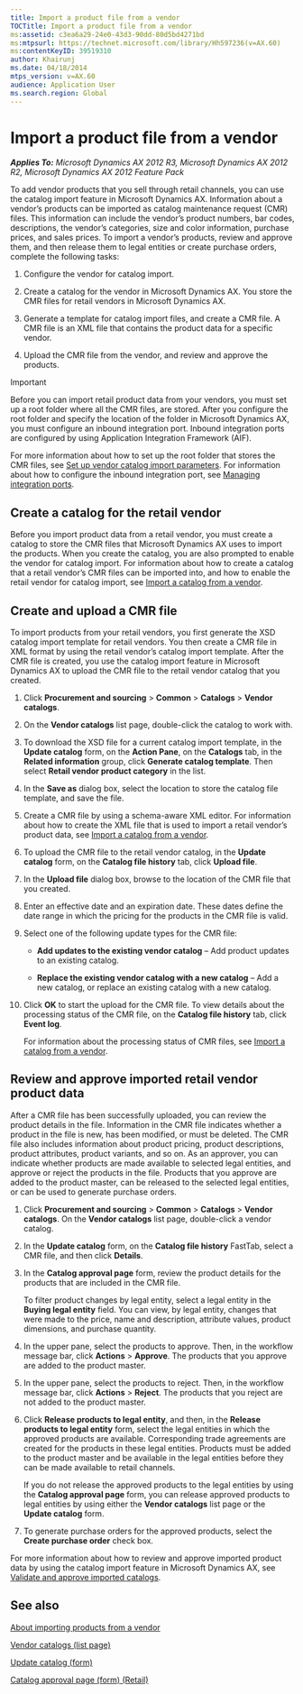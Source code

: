 ```yaml
---
title: Import a product file from a vendor
TOCTitle: Import a product file from a vendor
ms:assetid: c3ea6a29-24e0-43d3-90dd-80d5bd4271bd
ms:mtpsurl: https://technet.microsoft.com/library/Hh597236(v=AX.60)
ms:contentKeyID: 39519310
author: Khairunj
ms.date: 04/18/2014
mtps_version: v=AX.60
audience: Application User
ms.search.region: Global
---
```


# Import a product file from a vendor 


_**Applies To:** Microsoft Dynamics AX 2012 R3, Microsoft Dynamics AX 2012 R2, Microsoft Dynamics AX 2012 Feature Pack_

To add vendor products that you sell through retail channels, you can use the catalog import feature in Microsoft Dynamics AX. Information about a vendor’s products can be imported as catalog maintenance request (CMR) files. This information can include the vendor’s product numbers, bar codes, descriptions, the vendor’s categories, size and color information, purchase prices, and sales prices. To import a vendor’s products, review and approve them, and then release them to legal entities or create purchase orders, complete the following tasks:

1.  Configure the vendor for catalog import.

2.  Create a catalog for the vendor in Microsoft Dynamics AX. You store the CMR files for retail vendors in Microsoft Dynamics AX.

3.  Generate a template for catalog import files, and create a CMR file. A CMR file is an XML file that contains the product data for a specific vendor.

4.  Upload the CMR file from the vendor, and review and approve the products.


> [!IMPORTANT]
> <P>Before you can import retail product data from your vendors, you must set up a root folder where all the CMR files, are stored. After you configure the root folder and specify the location of the folder in Microsoft Dynamics AX, you must configure an inbound integration port. Inbound integration ports are configured by using Application Integration Framework (AIF).</P>
> <P>For more information about how to set up the root folder that stores the CMR files, see <A href="set-up-vendor-catalog-import-parameters.md">Set up vendor catalog import parameters</A>. For information about how to configure the inbound integration port, see <A href="managing-integration-ports.md">Managing integration ports</A>.</P>



## Create a catalog for the retail vendor

Before you import product data from a retail vendor, you must create a catalog to store the CMR files that Microsoft Dynamics AX uses to import the products. When you create the catalog, you are also prompted to enable the vendor for catalog import. For information about how to create a catalog that a retail vendor’s CMR files can be imported into, and how to enable the retail vendor for catalog import, see [Import a catalog from a vendor](import-a-catalog-from-a-vendor.md).

## Create and upload a CMR file

To import products from your retail vendors, you first generate the XSD catalog import template for retail vendors. You then create a CMR file in XML format by using the retail vendor’s catalog import template. After the CMR file is created, you use the catalog import feature in Microsoft Dynamics AX to upload the CMR file to the retail vendor catalog that you created.

1.  Click **Procurement and sourcing** \> **Common** \> **Catalogs** \> **Vendor catalogs**.

2.  On the **Vendor catalogs** list page, double-click the catalog to work with.

3.  To download the XSD file for a current catalog import template, in the **Update catalog** form, on the **Action Pane**, on the **Catalogs** tab, in the **Related information** group, click **Generate catalog template**. Then select **Retail vendor product category** in the list.

4.  In the **Save as** dialog box, select the location to store the catalog file template, and save the file.

5.  Create a CMR file by using a schema-aware XML editor. For information about how to create the XML file that is used to import a retail vendor’s product data, see [Import a catalog from a vendor](import-a-catalog-from-a-vendor.md).

6.  To upload the CMR file to the retail vendor catalog, in the **Update catalog** form, on the **Catalog file history** tab, click **Upload file**.

7.  In the **Upload file** dialog box, browse to the location of the CMR file that you created.

8.  Enter an effective date and an expiration date. These dates define the date range in which the pricing for the products in the CMR file is valid.

9.  Select one of the following update types for the CMR file:
    
      - **Add updates to the existing vendor catalog** – Add product updates to an existing catalog.
    
      - **Replace the existing vendor catalog with a new catalog** – Add a new catalog, or replace an existing catalog with a new catalog.

10. Click **OK** to start the upload for the CMR file. To view details about the processing status of the CMR file, on the **Catalog file history** tab, click **Event log**.
    
    For information about the processing status of CMR files, see [Import a catalog from a vendor](import-a-catalog-from-a-vendor.md).

## Review and approve imported retail vendor product data

After a CMR file has been successfully uploaded, you can review the product details in the file. Information in the CMR file indicates whether a product in the file is new, has been modified, or must be deleted. The CMR file also includes information about product pricing, product descriptions, product attributes, product variants, and so on. As an approver, you can indicate whether products are made available to selected legal entities, and approve or reject the products in the file. Products that you approve are added to the product master, can be released to the selected legal entities, or can be used to generate purchase orders.

1.  Click **Procurement and sourcing** \> **Common** \> **Catalogs** \> **Vendor catalogs**. On the **Vendor catalogs** list page, double-click a vendor catalog.

2.  In the **Update catalog** form, on the **Catalog file history** FastTab, select a CMR file, and then click **Details**.

3.  In the **Catalog approval page** form, review the product details for the products that are included in the CMR file.
    
    To filter product changes by legal entity, select a legal entity in the **Buying legal entity** field. You can view, by legal entity, changes that were made to the price, name and description, attribute values, product dimensions, and purchase quantity.

4.  In the upper pane, select the products to approve. Then, in the workflow message bar, click **Actions** \> **Approve**. The products that you approve are added to the product master.

5.  In the upper pane, select the products to reject. Then, in the workflow message bar, click **Actions** \> **Reject**. The products that you reject are not added to the product master.

6.  Click **Release products to legal entity**, and then, in the **Release products to legal entity** form, select the legal entities in which the approved products are available. Corresponding trade agreements are created for the products in these legal entities. Products must be added to the product master and be available in the legal entities before they can be made available to retail channels.
    
    If you do not release the approved products to the legal entities by using the **Catalog approval page** form, you can release approved products to legal entities by using either the **Vendor catalogs** list page or the **Update catalog** form.

7.  To generate purchase orders for the approved products, select the **Create purchase order** check box.

For more information about how to review and approve imported product data by using the catalog import feature in Microsoft Dynamics AX, see [Validate and approve imported catalogs](validate-and-approve-imported-catalogs.md).

## See also

[About importing products from a vendor](about-importing-products-from-a-vendor.md)

[Vendor catalogs (list page)](https://technet.microsoft.com/library/hh227480\(v=ax.60\))

[Update catalog (form)](https://technet.microsoft.com/library/hh209525\(v=ax.60\))

[Catalog approval page (form) (Retail)](https://technet.microsoft.com/library/hh597317\(v=ax.60\))

  


